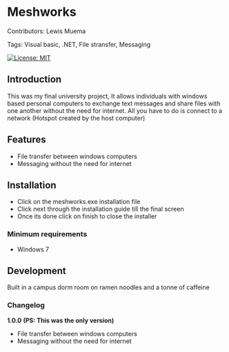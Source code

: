 # Meshworks

Contributors: Lewis Muema

Tags: Visual basic, .NET, File stransfer, Messaging

[![License: MIT](https://img.shields.io/badge/License-MIT-green.svg)](LICENSE.md)

## Introduction

This was my final university project, It allows individuals with windows based personal computers to exchange text messages and share files with one another without the need for internet. All you have to do is connect to a network (Hotspot created by the host computer)

## Features

- File transfer between windows computers
- Messaging without the need for internet

## Installation

- Click on the meshworks.exe installation file
- Click next through the installation guide till the final screen
- Once its done click on finish to close the installer

### Minimum requirements

- Windows 7

## Development

Built in a campus dorm room on ramen noodles and a tonne of caffeine

### Changelog

**1.0.0** **(PS: This was the only version)**

- File transfer between windows computers
- Messaging without the need for internet
